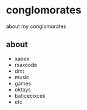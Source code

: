 # conglomorates
about my conglomorates

## about
* xaoex
* rsaxcode
* dmt
* music
* games
* oktays
* bahcecixcek
* etc
